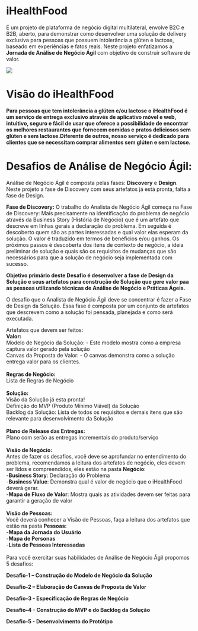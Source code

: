 # iHealthFood
É um projeto de plataforma de negócio digital multilateral, envolve B2C e B2B, aberto, para demonstrar como desenvolver uma solução de delivery exclusiva para pessoas que possuem intolerância a glúten e lactose, baseado em experiências e fatos reais. Neste projeto enfatizamos a **Jornada de Análise de Negócio Ágil** com objetivo de construir software de valor.

![](http://www.etecnologia.com.br/images/fars/banner-ihealthfood.png)

# Visão do iHealthFood
**Para pessoas que tem intolerância a glúten e/ou lactose o iHealthFood é um serviço de entrega exclusivo através de aplicativo móvel e web, intuitivo, seguro e fácil de usar que oferece a possibilidade de encontrar os melhores restaurantes que fornecem comidas e pratos deliciosos sem glúten e sem lactose.Diferente de outros, nosso serviço é dedicado para clientes que se necessitam comprar alimentos sem glúten e sem lactose.**

# Desafios de Análise de Negócio Ágil:
Análise de Negócio Ágil é composta pelas fases: **Discovery** e **Design**. Neste projeto a fase de Discovery com seus artefatos já está pronta, falta a fase de Design.

**Fase de Discovery:**
O trabalho do Analista de Negócio Ágil começa na Fase de Discovery: Mais precisamente na identificação do problema de negócio através da Business Story (História de Negócio) que é um artefato que descreve em linhas gerais a declaração do problema.
Em seguida é descoberto quem são as partes interessadas e qual valor elas esperam da solução. O valor é traduzido em termos de beneficios e/ou ganhos.
Os próximos passos é descoberta dos itens de contexto de negócio, a ideia preliminar de solução e quais são os requisitos de mudanças que são necessários para que a solução de negócio seja implementada com sucesso.

**Objetivo primário deste Desafio é desenvolver a fase de Design da Solução e seus artefatos para construção de Solução que gere valor paa as pessoas utilizando técnicas de Análise de Negócio e Práticas Ágeis.** 

O desafio que o Analista de Negócio Ágil deve se concentrar é fazer a Fase de Design da Solução. Essa fase é composta por um conjunto de artefatos que descrevem como a solução foi pensada, planejada e como será executada.

Artefatos que devem ser feitos:<BR>
<B>Valor:</B><BR>
 Modelo de Negócio da Solução: - Este modelo mostra como a empresa captura valor gerado pela solução<BR>
 Canvas da Proposta de Valor: - O canvas demonstra como a solução entrega valor para os clientes.<BR>
<BR>
<B>Regras de Negócio:</B><BR>
 Lista de Regras de Negócio<BR>
<BR>
<B>Solução:</B><BR>
Visão da Solução já esta pronta!<BR>
 Definição do MVP (Produto Mínimo Viável) da Solução<BR>
 Backlog da Solução: Lista de todos os requisitos e demais itens que são relevante para desenvolvimento da Solução<BR>
<BR>
<B>Plano de Release das Entregas:</B><BR>
 Plano com serão as entregas incrementais do produto/serviço
<BR>
<BR>
<B>Visão de Negócio:</B><BR>
Antes de fazer os desafios, você deve se aprofundar no entendimento do problema, recomendamos a leitura dos artefatos de negócio, eles devem ser lidos e compreendidos, eles estão na pasta <B>Negócio</B>:<BR>
-<B>Business Story</B>: Declaração do Problema <BR>
-<B>Business Value</B>: Demonstra qual é valor de negócio que o iHealthFood deverá gerar. <BR>
-<B>Mapa de Fluxo de Valor</B>: Mostra quais as atividades devem ser feitas para garantir a geração de valor<BR>
<BR>
<B>Visão de Pessoas:</B><BR>
 Você deverá conhecer a Visão de Pessoas, faça a leitura dos artefatos que estão na pasta <B>Pessoas:</B><BR>
-<B>Mapa da Jornada do Usuário</B><BR>
-<B>Mapa de Personas</B><BR>
-<B>Lista de Pessoas Interessadas</B><BR>
<BR>
Para você exercitar suas habilidades de Análise de Negócio Ágil propomos 5 desafios:

**Desafio-1 – Construção do Modelo de Negócio da Solução**

**Desafio-2 – Elaboração do Canvas de Proposta de Valor** 

**Desafio-3 - Especificação de Regras de Negócio**<BR>

**Desafio-4 - Construção do MVP e do Backlog da Solução**<BR>

**Desafio-5 - Desenvolvimento do Protótipo**<BR>

